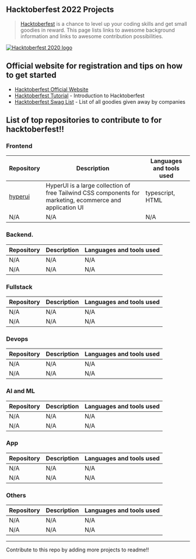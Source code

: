 ## Hacktoberfest 2022 Projects

> [Hacktoberfest](https://hacktoberfest.digitalocean.com/) is a chance to level up your coding skills and get small goodies in reward.
> This page lists links to awesome background information and links to awesome contribution possibilities.

[![Hacktoberfest 2020 logo](https://hacktoberfest-swag.com/assets/hacktoberfest-logo.png)](https://hacktoberfest.digitalocean.com/)

## Official website for registration and tips on how to get started

- [Hacktoberfest Official Website](https://hacktoberfest.digitalocean.com/)
- [Hacktoberfest Tutorial](https://youtu.be/nkuYH40cjo4) - Introduction to Hacktoberfest
- [Hacktoberfest Swag List](https://hacktoberfestswaglist.com/) - List of all goodies given away by companies

## List of top repositories to contribute to for hacktoberfest!!

### Frontend

| Repository | Description | Languages and tools used |
| ------------- | ------------- | ------------- | 
| [hyperui](https://github.com/markmead/hyperui) | HyperUI is a large collection of free Tailwind CSS components for marketing, ecommerce and application UI | typescript, HTML |
| N/A | N/A | N/A|

### Backend.
| Repository | Description | Languages and tools used |
| ------------- | ------------- | ------------- | 
| N/A | N/A | N/A|
| N/A | N/A | N/A|

### Fullstack

| Repository | Description | Languages and tools used |
| ------------- | ------------- | ------------- | 
| N/A | N/A | N/A|
| N/A | N/A | N/A|

### Devops

| Repository | Description | Languages and tools used |
| ------------- | ------------- | ------------- | 
| N/A | N/A | N/A|
| N/A | N/A | N/A|

### AI and ML

| Repository | Description | Languages and tools used |
| ------------- | ------------- | ------------- | 
| N/A | N/A | N/A|
| N/A | N/A | N/A|

### App 

| Repository | Description | Languages and tools used |
| ------------- | ------------- | ------------- | 
| N/A | N/A | N/A|
| N/A | N/A | N/A|

### Others

| Repository | Description | Languages and tools used |
| ------------- | ------------- | ------------- | 
| N/A | N/A | N/A|
| N/A | N/A | N/A|


<hr>

Contribute to this repo by adding more projects to readme!!

